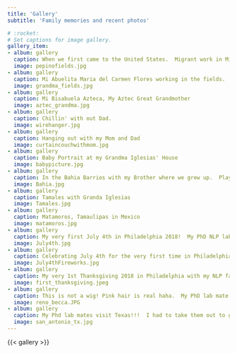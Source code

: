```yaml
---
title: 'Gallery'
subtitle: 'Family memories and recent photos'

# :rocket:
# Set captions for image gallery.
gallery_item:
- album: gallery
  caption: When we first came to the United States.  Migrant work in Michigan, me and my mom picking pepinos.
  image: pepinofields.jpg
- album: gallery
  caption: Mi Abuelita Maria del Carmen Flores working in the fields.
  image: grandma_fields.jpg
- album: gallery
  caption: Mi Bisabuela Azteca, My Aztec Great Grandmother
  image: aztec_grandma.jpg
- album: gallery
  caption: Chillin' with out Dad.
  image: wirehanger.jpg
- album: gallery
  caption: Hanging out with my Mom and Dad
  image: curtaincouchwithmom.jpg
- album: gallery
  caption: Baby Portrait at my Grandma Iglesias' House
  image: babypicture.jpg
- album: gallery
  caption: In the Bahia Barrios with my Brother where we grew up.  Playing in the park.
  image: Bahia.jpg
- album: gallery
  caption: Tamales with Granda Iglesias
  image: Tamales.jpg
- album: gallery
  caption: Matamoros, Tamaulipas in Mexico
  image: matamoros.jpg
- album: gallery
  caption: My very first July 4th in Philadelphia 2018!  My PhD NLP lab mates: Sven, Daniel, Becca, Tien, and Joao.
  image: July4th.jpg
- album: gallery
  caption: Celebrating July 4th for the very first time in Philadelphia 2018!
  image: July4thFireworks.jpg
- album: gallery
  caption: My very 1st Thanksgiving 2018 in Philadelphia with my NLP family at my Advisor's house.
  image: first_thanksgiving.jpeg
- album: gallery
  caption: This is not a wig! Pink hair is real haha.  My PhD lab mate Reno comes to San Antonio, TX (in my neck of the woods!)
  image: reno_becca.JPG
- album: gallery
  caption: My Phd lab mates visit Texas!!!  I had to take them out to get some good Mexican food!!!
  image: san_antonio_tx.jpg
---
```


{{< gallery >}}
